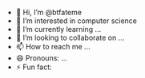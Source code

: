 - 👋 Hi, I’m @btfateme
- 👀 I’m interested in computer science
- 🌱 I’m currently learning ...
- 💞️ I’m looking to collaborate on ...
- 📫 How to reach me ...
- 😄 Pronouns: ...
- ⚡ Fun fact:

<!---
btfateme/btfateme is a ✨ special ✨ repository because its `README.md` (this file) appears on your GitHub profile.
You can click the Preview link to take a look at your changes.
--->
